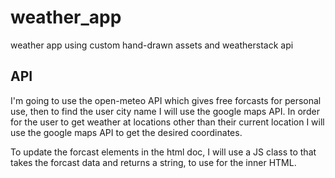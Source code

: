 # weather_app
weather app using custom hand-drawn assets and weatherstack api

## API
I'm going to use the open-meteo API which gives free forcasts for personal use, then to find the user city name I will use the google maps API. 
In order for the user to get weather at locations other than their current location I will use the google maps API to get the desired coordinates.

To update the forcast elements in the html doc, I will use a JS class to that takes the forcast data and returns a string, to use for the inner HTML.
